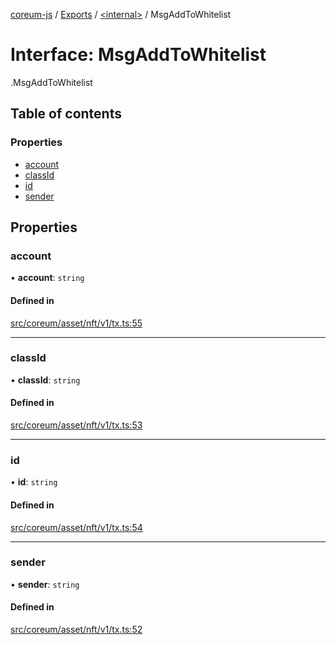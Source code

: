 [coreum-js](../README.md) / [Exports](../modules.md) / [<internal\>](../modules/internal_.md) / MsgAddToWhitelist

# Interface: MsgAddToWhitelist

[<internal>](../modules/internal_.md).MsgAddToWhitelist

## Table of contents

### Properties

- [account](internal_.MsgAddToWhitelist-1.md#account)
- [classId](internal_.MsgAddToWhitelist-1.md#classid)
- [id](internal_.MsgAddToWhitelist-1.md#id)
- [sender](internal_.MsgAddToWhitelist-1.md#sender)

## Properties

### account

• **account**: `string`

#### Defined in

[src/coreum/asset/nft/v1/tx.ts:55](https://github.com/PulsaraIO/coreum-js/blob/37352c6/src/coreum/asset/nft/v1/tx.ts#L55)

___

### classId

• **classId**: `string`

#### Defined in

[src/coreum/asset/nft/v1/tx.ts:53](https://github.com/PulsaraIO/coreum-js/blob/37352c6/src/coreum/asset/nft/v1/tx.ts#L53)

___

### id

• **id**: `string`

#### Defined in

[src/coreum/asset/nft/v1/tx.ts:54](https://github.com/PulsaraIO/coreum-js/blob/37352c6/src/coreum/asset/nft/v1/tx.ts#L54)

___

### sender

• **sender**: `string`

#### Defined in

[src/coreum/asset/nft/v1/tx.ts:52](https://github.com/PulsaraIO/coreum-js/blob/37352c6/src/coreum/asset/nft/v1/tx.ts#L52)
